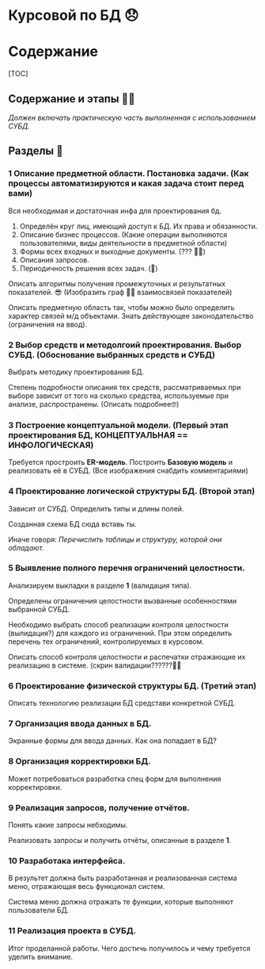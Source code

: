 # Курсовой по БД 😞

# Содержание

[TOC]



## Содержание и этапы 🤷‍♂️

*Должен включать практическую часть выполненная с использованием СУБД.*

## Разделы 🥪

### 1 Описание предметной области. Постановка задачи. (Как процессы автоматизируются и какая задача стоит перед вами)

Вся необходимая и достаточная инфа для проектирования бд. 

1. Определён круг лиц, имеющий доступ к БД. Их права и обязанности.
2. Описание бизнес процессов. (Какие операции выполняются пользователями, виды деятельности в предметной области)
3. Формы всех входных и выходные документы. (??? 🤷‍♂️)
4. Описания запросов.
5. Периодичность решения всех задач. (🥺)

Описать алгоритмы получения промежуточных и результатных показателей. 😎 (Изобразить граф 🧛‍♂️ взаимосвязей показателей)

Описать предметную область так, чтобы можно было определить характер связей м/д объектами. Знать действующее законодательство (ограничения на ввод).

### 2 Выбор средств и методолгоий проектирования. Выбор СУБД. (Обоснование выбранных средств и СУБД)

Выбрать методику проектирования БД.

Степень подробности описания тех средств, рассматриваемых при выборе зависит от того на сколько средства, используемые при анализе, распространены. (Описать подробнее🤓)

### 3 Построение концептуальной модели. (Первый этап проектирования БД, КОНЦЕПТУАЛЬНАЯ == ИНФОЛОГИЧЕСКАЯ)

Требуется простроить **ER-модель**. Построить **Базовую модель** и реализовать её в СУБД. (Все изображения снабдить комментариями)

### 4 Проектирование логической структуры БД. (Второй этап)

Зависит от СУБД. Определить типы и длины полей. 

Созданная схема БД сюда вставь ты.

Иначе говоря: *Перечислить таблицы и структуру, которой они обладают.*

### 5 Выявление полного перечня ограничений целостности. 

Анализируем выкладки в разделе **1** (валидация типа).

Определены ограничения целостности вызванные особенностями выбранной СУБД.

Необходимо выбрать способ реализации контроля целостности (вылидация?) для каждого из ограничений. При этом определить перечень тех ограничений, контролируемых в курсовом.

Описать способ контроля целостности и распечатки отражающие их реализацию в системе. (скрин валидации??????🤷‍♂️

### 6 Проектирование физической структуры БД. (Третий этап)

Описать технологию реализации БД средстави конкретной СУБД.

### 7 Организация ввода данных в БД. 

Экранные формы для ввода данных. Как она попадает в БД?

### 8 Организация корректировки БД.

Может потребоваться разработка спец форм для выполнения корректировки.

### 9 Реализация запросов, получение отчётов. 

Понять какие запросы небходимы. 

Реализовать запросы и получить отчёты, описанные в разделе **1**.

### 10 Разработака интерфейса.

В результет должна быть разработанная и реализованная система меню, отражающая весь функционал систем.

Система меню должна отражать те функции, которые выполняют пользователи БД.

### 11 Реализация проекта в СУБД.

Итог проделанной работы. Чего достичь получилось и чему требуется уделить внимание. 